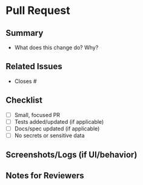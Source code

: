 # Pull Request

## Summary
- What does this change do? Why?

## Related Issues
- Closes #<issue-id>

## Checklist
- [ ] Small, focused PR
- [ ] Tests added/updated (if applicable)
- [ ] Docs/spec updated (if applicable)
- [ ] No secrets or sensitive data

## Screenshots/Logs (if UI/behavior)

## Notes for Reviewers
